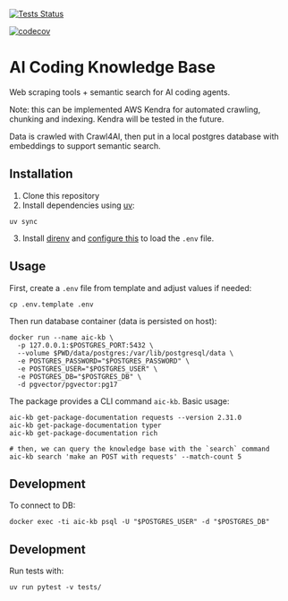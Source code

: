 [![Tests Status](https://github.com/yorrick-org/aic-kb/actions/workflows/tests.yml/badge.svg)](https://github.com/yorrick-org/aic-kb/actions)

 [![codecov](https://codecov.io/gh/yorrick-org/aic-kb/branch/main/graph/badge.svg)](https://codecov.io/gh/yorrick-org/aic-kb)    

# AI Coding Knowledge Base


Web scraping tools + semantic search for AI coding agents.

Note: this can be implemented AWS Kendra for automated crawling, chunking and indexing. Kendra will be tested in the future.

Data is crawled with Crawl4AI, then put in a local postgres database with embeddings to support semantic search.

## Installation

1. Clone this repository
2. Install dependencies using [uv](https://docs.astral.sh/uv/getting-started/installation/):
```fish
uv sync
```
3. Install [direnv](https://direnv.net/docs/installation.html) and [configure this](https://direnv.net/man/direnv.toml.1.html#codeloaddotenvcode) to load the `.env` file.

## Usage

First, create a `.env` file from template and adjust values if needed:

```fish
cp .env.template .env
```

Then run database container (data is persisted on host):
```fish
docker run --name aic-kb \
  -p 127.0.0.1:$POSTGRES_PORT:5432 \
  --volume $PWD/data/postgres:/var/lib/postgresql/data \
  -e POSTGRES_PASSWORD="$POSTGRES_PASSWORD" \
  -e POSTGRES_USER="$POSTGRES_USER" \
  -e POSTGRES_DB="$POSTGRES_DB" \
  -d pgvector/pgvector:pg17
```

The package provides a CLI command `aic-kb`. Basic usage:

```fish
aic-kb get-package-documentation requests --version 2.31.0
aic-kb get-package-documentation typer
aic-kb get-package-documentation rich

# then, we can query the knowledge base with the `search` command
aic-kb search 'make an POST with requests' --match-count 5
```


## Development

To connect to DB:

```fish
docker exec -ti aic-kb psql -U "$POSTGRES_USER" -d "$POSTGRES_DB"
```


## Development

Run tests with:

```fish
uv run pytest -v tests/
```
